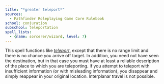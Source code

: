 ```yaml
---
title: "*greater teleport*"
sources:
  - Pathfinder Roleplaying Game Core Rulebook
school: conjuration
subschool: teleportation
spell_lists:
  - {name: sorcerer/wizard, level: 7}
---
```


This spell functions like [*teleport*](/spells/teleport/), except that there is no range limit and there is no chance you arrive off target. In addition, you need not have seen the destination, but in that case you must have at least a reliable description of the place to which you are teleporting. If you attempt to teleport with insufficient information (or with misleading information), you disappear and simply reappear in your original location. Interplanar travel is not possible.


